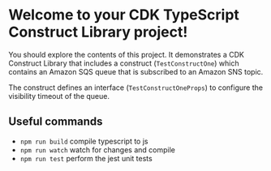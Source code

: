 # Welcome to your CDK TypeScript Construct Library project!

You should explore the contents of this project. It demonstrates a CDK Construct Library that includes a construct (`TestConstructOne`)
which contains an Amazon SQS queue that is subscribed to an Amazon SNS topic.

The construct defines an interface (`TestConstructOneProps`) to configure the visibility timeout of the queue.

## Useful commands

 * `npm run build`   compile typescript to js
 * `npm run watch`   watch for changes and compile
 * `npm run test`    perform the jest unit tests